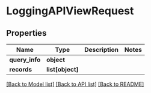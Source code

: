 # LoggingAPIViewRequest

## Properties
Name | Type | Description | Notes
------------ | ------------- | ------------- | -------------
**query_info** | **object** |  | 
**records** | **list[object]** |  | 

[[Back to Model list]](../README.md#documentation-for-models) [[Back to API list]](../README.md#documentation-for-api-endpoints) [[Back to README]](../README.md)


